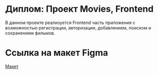 # Диплом: Проект Movies, Frontend
В данном проекте реализуется Frontend часть приложения с возможностью регистрации, авторизации, добавлением, поиском и сохранением фильмов.

# Ссылка на макет Figma
[Макет](https://disk.yandex.ru/d/_J9oIGsDKr8clQ)